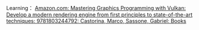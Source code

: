 Learning： [Amazon.com: Mastering Graphics Programming with Vulkan: Develop a modern rendering engine from first principles to state-of-the-art techniques: 9781803244792: Castorina, Marco, Sassone, Gabriel: Books](https://www.amazon.com/Mastering-Graphics-Programming-Vulkan-state/dp/1803244798)